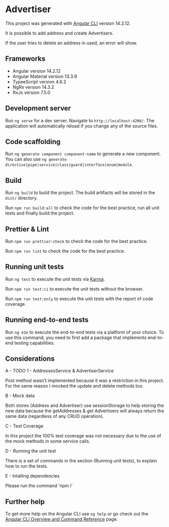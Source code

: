 # Advertiser

This project was generated with [Angular CLI](https://github.com/angular/angular-cli) version 14.2.12.

It is possible to add address and create Advertisers.

If the user tries to delete an address in used, an error will show.

## Frameworks

- Angular version 14.2.12
- Angular Material version 13.3.9
- TypeeScript version 4.6.2
- NgRx version 14.3.2
- RxJs version 7.5.0

## Development server

Run `ng serve` for a dev server. Navigate to `http://localhost:4200/`. The application will automatically reload if you change any of the source files.

## Code scaffolding

Run `ng generate component component-name` to generate a new component. You can also use `ng generate directive|pipe|service|class|guard|interface|enum|module`.

## Build

Run `ng build` to build the project. The build artifacts will be stored in the `dist/` directory.

Run `npm run build:all` to check the code for the best practice, run all unit tests and finally build the project.

## Prettier & Lint

Run `npm run prettier:check` to check the code for the best practice.

Run `npm run lint` to check the code for the best practice.

## Running unit tests

Run `ng test` to execute the unit tests via [Karma](https://karma-runner.github.io).

Run `npm run test:ci` to execute the unit tests without the browser.

Run `npm run test:only` to execute the unit tests with the report of code coverage.

## Running end-to-end tests

Run `ng e2e` to execute the end-to-end tests via a platform of your choice. To use this command, you need to first add a package that implements end-to-end testing capabilities.

## Considerations

A - TODO
1 - AddressesService & AdvertiserService

Post method wasn't implemented because it was a restriction in this project. For the same reason I mocked the update and delete methods too.

B - Mock data

Both stores (Address and Advertiser) use sessionStorage to help storing the new data because the getAddresses & get Advertisers will always return the same data (regardless of any CRUD operation).

C - Test Coverage

In this project the 100% test coverage was not necessary due to the use of the mock methods in some service calls.

D - Running the unit test

There is a set of commands in the section (Running unit tests), to explain how to run the tests.

E - Intalling dependencies

Please run the command 'npm i'

## Further help

To get more help on the Angular CLI use `ng help` or go check out the [Angular CLI Overview and Command Reference](https://angular.io/cli) page.
